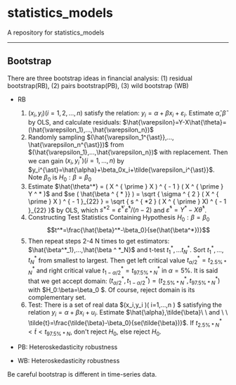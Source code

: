 # statistics_models
A repository for statistics_models

---

## Bootstrap
There are three bootstrap ideas in financial analysis:
(1) residual bootstrap(RB),
(2) pairs bootstrap(PB),
(3) wild bootstrap (WB)

+ RB
  1. $(x_i,y_i)(i=1,2,...,n)$    satisfy the relation: $y_i=\alpha+\beta x_i+\varepsilon_i$. Estimate $\hat{\alpha},\hat{\beta}$ by OLS, and calculate residuals: $\hat{\varepsilon}=Y-X\hat{\theta}=(\hat{\varepsilon_1},...,\hat{\varepsilon_n})$
  2. Randomly sampling $(\hat{\varepsilon_1^{\ast}},..., \hat{\varepsilon_n^{\ast}})$ from $(\hat{\varepsilon_1},...,\hat{\varepsilon_n})$ with replacement. Then we can gain $(x_i,y_i^{\ast})(i=1,...,n)$ by $y_i^{\ast}=\hat{\alpha}+\beta_0x_i+\tilde{\varepsilon_i^{\ast}}$. Note $\beta_0$ is $H_0:\beta=\beta_0$
  3. Estimate $\hat{\theta^*}  = ( X ^ { \prime } X ) ^ { - 1 } ( X ^ { \prime } Y ^ * )$ and $se ( \hat{\beta ^ { * }} ) = \sqrt { \sigma ^ { 2 } ( X ^ { \prime } X  ) ^ { - 1 }_{22} } = \sqrt { s ^ { *2 } ( X ^ { \prime } X) ^ { - 1 }_{22} }$ by OLS, which $s ^ { * 2 } = \hat{\varepsilon} ^ { * \prime } \hat{\varepsilon} ^ { * } / ( n - 2 )$ and $\hat{\varepsilon} ^ { * } = Y ^ { * } - X \hat{\theta} ^ { * }$.
  4. Constructing Test Statistics Containing Hypothesis $H_0:\beta=\beta_0$ $$t^*=\frac{\hat{\beta}^*-\beta_0}{se(\hat{\beta^*})}$$
  5. Then repeat steps 2-4 N times to get estimators: $\hat{\beta^*_1},...,\hat{\beta ^ *_N}$ and t-test $t^*_1,...t^*_N$. Sort $t^*_1,...,t^*_N$ from smallest to largest. Then get left critical value $t^*_{\alpha/2}=t^*_{2.5\%*N}$ and right critical value $t^*_{1-\alpha/2}=t^*_{97.5\%*N}$ in $\alpha=5\%$. It is said that we get accept domain: $(t^*_{\alpha /2},t^*_{1-\alpha /2})=(t^*_{2.5 \% *N},t^*_{97.5 \% *N})$ with $H_0:\beta=\beta_0 $. Of course, reject domain is its complementary set.
  6. Test: There is a set of real data $(x_i,y_i )( i=1,...,n ) $ satisfying the relation $y_i=\alpha+\beta x_i+u_i$. Estimate $\hat{\alpha},\tilde{\beta}\ \ and \ \ \tilde{t}=\frac{\tilde{\beta}-\beta_0}{se(\tilde{\beta})}$. If $t _ { 2.5\%*N } ^ { * } \lt \tilde{t} \lt t _ { 97.5\%* N }$, don't reject $H_0$, else reject $H_0$.

+ PB: Heteroskedasticity robustness
  
+ WB: Heteroskedasticity robustness

Be careful bootstrap is different in time-series data.
